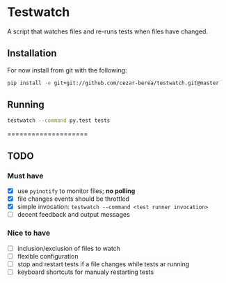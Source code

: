 # Testwatch

A script that watches files and re-runs tests when files
have changed.

## Installation

For now install from git with the following:
```bash
pip install -e git+git://github.com/cezar-berea/testwatch.git@master
```

## Running

```bash
testwatch --command py.test tests
```


====================

## TODO

### Must have

- [x] use `pyinotify` to monitor files; **no polling**
- [x] file changes events should be throttled
- [x] simple invocation: `testwatch --command <test runner invocation>`
- [ ] decent feedback and output messages

### Nice to have

- [ ] inclusion/exclusion of files to watch
- [ ] flexible configuration
- [ ] stop and restart tests if a file changes while tests ar running
- [ ] keyboard shortcuts for manualy restarting tests

